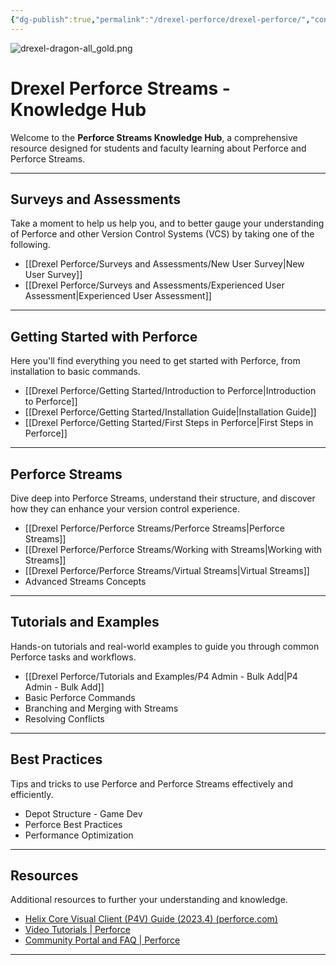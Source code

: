 ```yaml
---
{"dg-publish":true,"permalink":"/drexel-perforce/drexel-perforce/","contentClasses":"drexel","tags":["gardenEntry"]}
---
```


![drexel-dragon-all_gold.png](/img/user/Drexel%20Perforce/All%20Media/drexel-dragon-all_gold.png)
# Drexel Perforce Streams - Knowledge Hub

Welcome to the **Perforce Streams Knowledge Hub**, a comprehensive resource designed for students and faculty learning about Perforce and Perforce Streams. 

---
## Surveys and Assessments

Take a moment to help us help you, and to better gauge your understanding of Perforce and other Version Control Systems (VCS) by taking one of the following.

- [[Drexel Perforce/Surveys and Assessments/New User Survey\|New User Survey]]
- [[Drexel Perforce/Surveys and Assessments/Experienced User Assessment\|Experienced User Assessment]]

---
## Getting Started with Perforce

Here you'll find everything you need to get started with Perforce, from installation to basic commands.

- [[Drexel Perforce/Getting Started/Introduction to Perforce\|Introduction to Perforce]]
- [[Drexel Perforce/Getting Started/Installation Guide\|Installation Guide]]
- [[Drexel Perforce/Getting Started/First Steps in Perforce\|First Steps in Perforce]]

---

## Perforce Streams

Dive deep into Perforce Streams, understand their structure, and discover how they can enhance your version control experience.

- [[Drexel Perforce/Perforce Streams/Perforce Streams\|Perforce Streams]]
- [[Drexel Perforce/Perforce Streams/Working with Streams\|Working with Streams]]
- [[Drexel Perforce/Perforce Streams/Virtual Streams\|Virtual Streams]]
- Advanced Streams Concepts

---

## Tutorials and Examples

Hands-on tutorials and real-world examples to guide you through common Perforce tasks and workflows.

- [[Drexel Perforce/Tutorials and Examples/P4 Admin - Bulk Add\|P4 Admin - Bulk Add]]
- Basic Perforce Commands
- Branching and Merging with Streams
- Resolving Conflicts

---

## Best Practices

Tips and tricks to use Perforce and Perforce Streams effectively and efficiently.

- Depot Structure - Game Dev
- Perforce Best Practices
- Performance Optimization

---

## Resources

Additional resources to further your understanding and knowledge.

- [Helix Core Visual Client (P4V) Guide (2023.4) (perforce.com)](https://www.perforce.com/manuals/p4v/Content/P4V/about.whatsnew.html#What's_new_in_the_P4V_guide)
- [Video Tutorials | Perforce](https://www.perforce.com/support/video-tutorials?field_product_target_id=459&field_role_target_id=337)
- [Community Portal and FAQ | Perforce](https://www.perforce.com/support/community-portal-faq)

---
